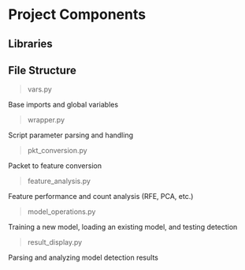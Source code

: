 # Project Components

## Libraries


## File Structure

> vars.py

Base imports and global variables

> wrapper.py

Script parameter parsing and handling

> pkt_conversion.py

Packet to feature conversion

> feature_analysis.py

Feature performance and count analysis (RFE, PCA, etc.)

> model_operations.py

Training a new model, loading an existing model, and testing detection

> result_display.py

Parsing and analyzing model detection results
